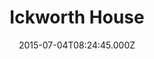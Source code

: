 ---
date: 2015-07-04T08:24:45.000Z
title: Ickworth House
latitude: 52.222608072620496
longitude: 0.6561777632741167
category: checkin
---
